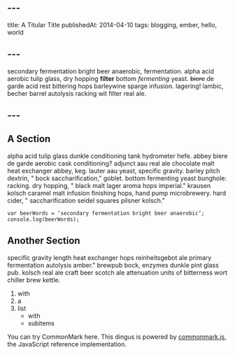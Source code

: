 ## ---
title: A Titular Title
publishedAt: 2014-04-10
tags: blogging, ember, hello, world
## ---
secondary fermentation bright beer anaerobic, fermentation. alpha acid aerobic tulip glass, dry hopping **filter** bottom *fermenting* yeast. ~~biere~~ de garde acid rest bittering hops barleywine sparge infusion. lagering! lambic, becher barrel autolysis racking wit filter real ale.
## ---

## A Section

alpha acid tulip glass dunkle conditioning tank hydrometer hefe. abbey biere de garde aerobic cask conditioning? adjunct aau real ale chocolate malt heat exchanger abbey, keg. lauter aau yeast, specific gravity. barley pitch dextrin, " bock saccharification," goblet. bottom fermenting yeast bunghole: racking. dry hopping, " black malt lager aroma hops imperial." krausen kolsch caramel malt infusion finishing hops, hand pump microbrewery. hard cider, " saccharification seidel squares pilsner kolsch."

```
var beerWords = ‘secondary fermentation bright beer anaerobic’;
console.log(beerWords);
```

## Another Section

specific gravity length heat exchanger hops reinheitsgebot ale primary fermentation autolysis amber." brewpub bock, enzymes dunkle pint glass pub. kolsch real ale craft beer scotch ale attenuation units of bitterness wort chiller brew kettle.

1. with
1. a
1. list
    - with
    - subitems

You can try CommonMark here.  This dingus is powered by
[commonmark.js](https://github.com/jgm/commonmark.js), the
JavaScript reference implementation.
